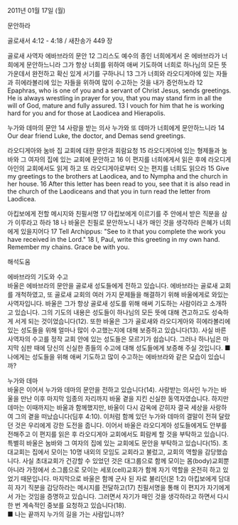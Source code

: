 2011년 01월 17일 (월)

문안하라



골로새서 4:12 - 4:18 / 새찬송가 449 장


골로새 사역자 에바브라의 문안
12 그리스도 예수의 종인 너희에게서 온 에바브라가 너희에게 문안하느니라 그가 항상 너희를 위하여 애써 기도하여 너희로 하나님의 모든 뜻 가운데서 완전하고 확신 있게 서기를 구하나니 13 그가 너희와 라오디게아에 있는 자들과 히에라볼리에 있는 자들을 위하여 많이 수고하는 것을 내가 증언하노라
12 Epaphras, who is one of you and a servant of Christ Jesus, sends greetings. He is always wrestling in prayer for you, that you may stand firm in all the will of God, mature and fully assured. 13 I vouch for him that he is working hard for you and for those at Laodicea and Hierapolis.

누가와 데마의 문안 
14 사랑을 받는 의사 누가와 또 데마가 너희에게 문안하느니라
14 Our dear friend Luke, the doctor, and Demas send greetings.

라오디게아와 눔바 집 교회에 대한 문안과 회람요청
15 라오디게아에 있는 형제들과 눔바와 그 여자의 집에 있는 교회에 문안하고 16 이 편지를 너희에게서 읽은 후에 라오디게아인의 교회에서도 읽게 하고 또 라오디게아로부터 오는 편지를 너희도 읽으라
15 Give my greetings to the brothers at Laodicea, and to Nympha and the church in her house. 16 After this letter has been read to you, see that it is also read in the church of the Laodiceans and that you in turn read the letter from Laodicea.

아킵보에게 전할 메시지와 친필서명
17 아킵보에게 이르기를 주 안에서 받은 직분을 삼가 이루라고 하라 18 나 바울은 친필로 문안하노니 내가 매인 것을 생각하라 은혜가 너희에게 있을지어다
17 Tell Archippus: "See to it that you complete the work you have received in the Lord." 18 I, Paul, write this greeting in my own hand. Remember my chains. Grace be with you.

해석도움





에바브라의 기도와 수고  
바울은 에바브라의 문안을 골로새 성도들에게 전하고 있습니다. 에바브라는 골로새 교회를 개척하였고, 또 골로새 교회의 여러 가지 문제들을 해결하기 위해 바울에게로 와있는 사역자입니다. 바울은 그가 항상 골로새 성도를 위해 애써 기도하는 사람이라고 소개하고 있습니다. 그의 기도의 내용은 성도들이 하나님의 모든 뜻에 대해 견고하고도 성숙하게 서게 되는 것이었습니다(12). 또한 바울은 그가 골로새와 라오디게아와 히에라볼리에 있는 성도들을 위해 얼마나 많이 수고했는지에 대해 보증하고 있습니다(13). 사실 바른 사역자의 수고를 정작 교회 안에 있는 성도들은 모르기가 쉽습니다. 그러나 하나님은 마지막 심판 때에 당신의 신실한 종들의 수고에 대해 성도들에게 보증해 주실 것입니다. 
■ 나에게는 성도들을 위해 애써 기도하고 많이 수고하는 에바브라와 같은 모습이 있습니까? 

누가와 데마  
바울은 이어서 누가와 데마의 문안을 전하고 있습니다(14). 사랑받는 의사인 누가는 바울을 만난 이후 마지막 임종의 자리까지 바울 곁을 지킨 신실한 동역자였습니다. 하지만 데마는 이때까지는 바울과 함께했지만, 바울이 다시 감옥에 갇히자 결국 세상을 사랑하여 그의 곁을 떠났습니다(딤후 4:10). 이처럼 함께 있던 누가와 데마의 결말이 전혀 달랐던 것은 우리에게 강한 도전을 줍니다. 이어서 바울은 라오디게아 성도들에게도 안부를 전해주고 이 편지를 읽은 후 라오디게아 교회에서도 회람케 할 것을 부탁하고 있습니다. 특별히 바울은 눔바와 그 여자의 집에 있는 교회에도 문안을 부탁하고 있습니다(15). 초대교회는 집에서 모이는 10명 내외의 모임도 교회라고 불렀고, 교회의 역할을 감당했습니다. 사실 초대교회가 건강할 수 있었던 것은 대그룹으로 함께 모이는 몸(body)교회뿐 아니라 가정에서 소그룹으로 모이는 세포(cell)교회가 함께 자기 역할을 온전히 하고 있었기 때문입니다. 마지막으로 바울은 함께 군사 된 자로 불리던(몬 1:2) 아킵보에게 담대히 자기 직분을 감당하라는 메시지를 전달하고(17) 친필서명을 통해 이 편지가 자기에게서 가는 것임을 증명하고 있습니다. 그러면서 자기가 매인 것을 생각하라고 하면서 다시 한 번 계속적인 중보를 요청하고 있습니다(18).   
■ 나는 끝까지 누가의 길을 가는 사람입니까?